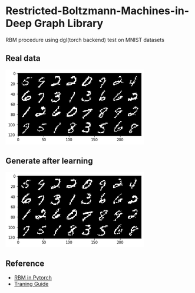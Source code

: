 # Restricted-Boltzmann-Machines-in-Deep Graph Library

RBM procedure using dgl(torch backend) test on MNIST datasets

## Real data

![real](https://github.com/MilkshakeForReal/Restricted-Boltzmann-Machines-in-dgl/blob/master/real.png)

## Generate after learning

![g](https://github.com/MilkshakeForReal/Restricted-Boltzmann-Machines-in-dgl/blob/master/generate.png)

## Reference
- [RBM in Pytorch](https://github.com/odie2630463/Restricted-Boltzmann-Machines-in-pytorch)
- [Traning Guide](http://www.cs.toronto.edu/~hinton/absps/guideTR.pdf)

